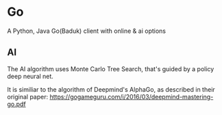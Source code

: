 # Go
A Python, Java Go(Baduk) client with online &amp; ai options

## AI
The AI algorithm uses Monte Carlo Tree Search, that's guided by a policy deep neural net.

It is similiar to the algorithm of Deepmind's AlphaGo, as described in their original paper: https://gogameguru.com/i/2016/03/deepmind-mastering-go.pdf
